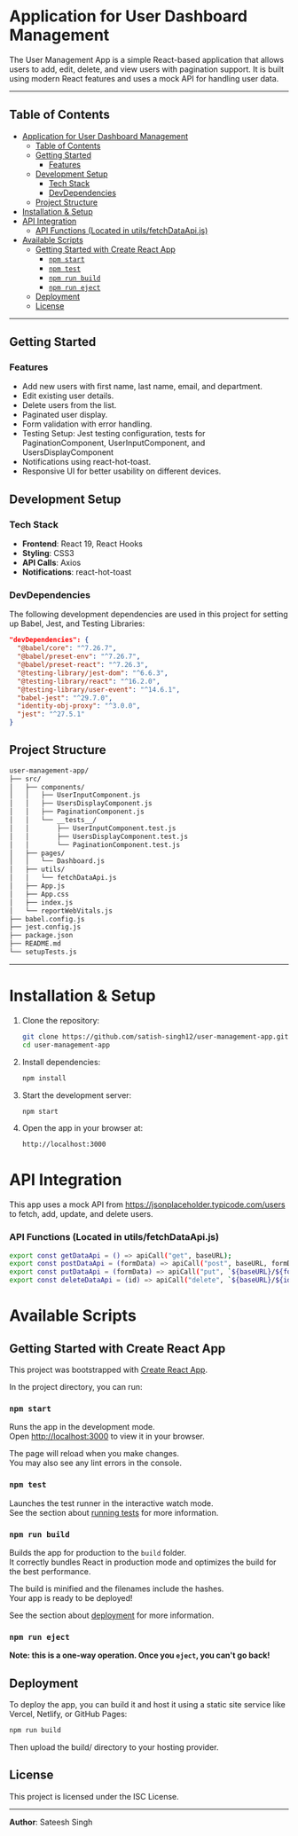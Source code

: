 
# Application for User Dashboard Management

The User Management App is a simple React-based application that allows users to add, edit, delete, and view users with pagination support. It is built using modern React features and uses a mock API for handling user data.

---

## Table of Contents

- [Application for User Dashboard Management](#application-for-user-dashboard-management)
  - [Table of Contents](#table-of-contents)
  - [Getting Started](#getting-started)
    - [Features](#features)
  - [Development Setup](#development-setup)
    - [Tech Stack](#tech-stack)
    - [DevDependencies](#devdependencies)
  - [Project Structure](#project-structure)
- [Installation \& Setup](#installation--setup)
- [API Integration](#api-integration)
    - [API Functions (Located in utils/fetchDataApi.js)](#api-functions-located-in-utilsfetchdataapijs)
- [Available Scripts](#available-scripts)
  - [Getting Started with Create React App](#getting-started-with-create-react-app)
    - [`npm start`](#npm-start)
    - [`npm test`](#npm-test)
    - [`npm run build`](#npm-run-build)
    - [`npm run eject`](#npm-run-eject)
  - [Deployment](#deployment)
  - [License](#license)

---

## Getting Started

### Features
- Add new users with first name, last name, email, and department.
- Edit existing user details.
- Delete users from the list.
- Paginated user display.
- Form validation with error handling.
- Testing Setup: Jest testing configuration, tests for PaginationComponent, UserInputComponent, and UsersDisplayComponent
- Notifications using react-hot-toast.
- Responsive UI for better usability on different devices.

## Development Setup

### Tech Stack
- **Frontend**: React 19, React Hooks
- **Styling**: CSS3
- **API Calls**: Axios
- **Notifications**: react-hot-toast

### DevDependencies

The following development dependencies are used in this project for setting up Babel, Jest, and Testing Libraries:

```json
"devDependencies": {
  "@babel/core": "^7.26.7",
  "@babel/preset-env": "^7.26.7",
  "@babel/preset-react": "^7.26.3",
  "@testing-library/jest-dom": "^6.6.3",
  "@testing-library/react": "^16.2.0",
  "@testing-library/user-event": "^14.6.1",
  "babel-jest": "^29.7.0",
  "identity-obj-proxy": "^3.0.0",
  "jest": "^27.5.1"
}
```

## Project Structure
  ```bash
  user-management-app/
  ├── src/
  │   ├── components/
  │   │   ├── UserInputComponent.js
  │   │   ├── UsersDisplayComponent.js
  │   │   ├── PaginationComponent.js
  │   │   └── __tests__/
  │   │       ├── UserInputComponent.test.js
  │   │       ├── UsersDisplayComponent.test.js
  │   │       └── PaginationComponent.test.js
  │   ├── pages/
  │   │   └── Dashboard.js
  │   ├── utils/
  │   │   └── fetchDataApi.js
  │   ├── App.js
  │   ├── App.css
  │   ├── index.js
  │   └── reportWebVitals.js
  ├── babel.config.js
  ├── jest.config.js
  ├── package.json
  ├── README.md
  └── setupTests.js
  ```

---

# Installation & Setup

1. Clone the repository:
   ```bash
   git clone https://github.com/satish-singh12/user-management-app.git
   cd user-management-app
   ```
2. Install dependencies:
   ```bash
   npm install
   ```
3. Start the development server:
   ```bash
   npm start
   ```
4. Open the app in your browser at:
   ```bash
   http://localhost:3000
   ```

# API Integration

This app uses a mock API from https://jsonplaceholder.typicode.com/users to fetch, add, update, and delete users.

### API Functions (Located in utils/fetchDataApi.js)

```bash
export const getDataApi = () => apiCall("get", baseURL);
export const postDataApi = (formData) => apiCall("post", baseURL, formData);
export const putDataApi = (formData) => apiCall("put", `${baseURL}/${formData.id}`, formData);
export const deleteDataApi = (id) => apiCall("delete", `${baseURL}/${id}`);
```

# Available Scripts

## Getting Started with Create React App

This project was bootstrapped with [Create React App](https://github.com/facebook/create-react-app).

In the project directory, you can run:

### `npm start`

Runs the app in the development mode.\
Open [http://localhost:3000](http://localhost:3000) to view it in your browser.

The page will reload when you make changes.\
You may also see any lint errors in the console.

### `npm test`

Launches the test runner in the interactive watch mode.\
See the section about [running tests](https://facebook.github.io/create-react-app/docs/running-tests) for more information.

### `npm run build`

Builds the app for production to the `build` folder.\
It correctly bundles React in production mode and optimizes the build for the best performance.

The build is minified and the filenames include the hashes.\
Your app is ready to be deployed!

See the section about [deployment](https://facebook.github.io/create-react-app/docs/deployment) for more information.

### `npm run eject`

**Note: this is a one-way operation. Once you `eject`, you can't go back!**

## Deployment

To deploy the app, you can build it and host it using a static site service like Vercel, Netlify, or GitHub Pages:

```bash
npm run build
```

Then upload the build/ directory to your hosting provider.


## License

This project is licensed under the ISC License.

---

**Author**: Sateesh Singh